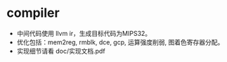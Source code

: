 # compiler

- 中间代码使用 llvm ir，生成目标代码为MIPS32。
- 优化包括：mem2reg, rmblk, dce, gcp, 运算强度削弱, 图着色寄存器分配。
- 实现细节请看 doc/实现文档.pdf
